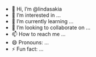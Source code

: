 - 👋 Hi, I’m @lindasakia
- 👀 I’m interested in ...
- 🌱 I’m currently learning ...
- 💞️ I’m looking to collaborate on ...
- 📫 How to reach me ...
- 😄 Pronouns: ...
- ⚡ Fun fact: ...

<!---
lindasakia/lindasakia is a ✨ special ✨ repository because its `README.md` (this file) appears on your GitHub profile.
You can click the Preview link to take a look at your changes.
--->
